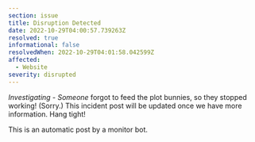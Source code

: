 ```yaml
---
section: issue
title: Disruption Detected
date: 2022-10-29T04:00:57.739263Z
resolved: true
informational: false
resolvedWhen: 2022-10-29T04:01:58.042599Z
affected:
  - Website
severity: disrupted
---
```

*Investigating* - _Someone_ forgot to feed the plot bunnies, so they stopped working! (Sorry.) This incident post will be updated once we have more information. Hang tight!

This is an automatic post by a monitor bot.
        